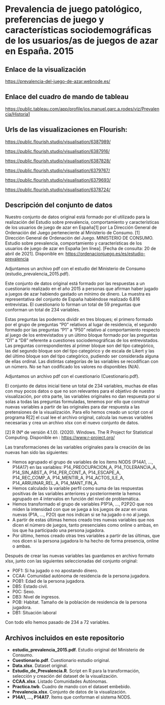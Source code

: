 # Prevalencia de juego patológico, preferencias de juego y características sociodemográficas de los usuarios/as de juegos de azar en España. 2015
## Enlace de la visualización
https://prevalencia-del-juego-de-azar.webnode.es/

## Enlace del cuadro de mando de tableau
https://public.tableau.com/app/profile/jos.manuel.garc.a.rodes/viz/Prevalencia/Historia1

## Urls de las visualizaciones en Flourish:
https://public.flourish.studio/visualisation/6387989/

https://public.flourish.studio/visualisation/6387916/

https://public.flourish.studio/visualisation/6387828/

https://public.flourish.studio/visualisation/6379767/

https://public.flourish.studio/visualisation/6379693/

https://public.flourish.studio/visualisation/6378724/


## Descripción del conjunto de datos
Nuestro conjunto de datos original está formado por el utilizado para la realización del 
Estudio sobre prevalencia, comportamiento y características de los usuarios de juego de azar en España[1] 
por La Dirección General de Ordenación del Juego perteneciente al Ministerio de Consumo.
[1] Dirección General de Ordenación del Juego. MINISTERIO DE CONSUMO. Estudio sobre prevalencia, 
comportamiento y características de los usuarios de juego de azar en España [en línea]. 
[Fecha de consulta: 20 de abril de 2021]. 
Disponible en: https://ordenacionjuego.es/es/estudio-prevalencia

Adjuntamos un archivo pdf con el estudio del Ministerio de Consumo (estudio_prevalencia_2015.pdf).

Este conjunto de datos original está formado por las respuestas a un cuestionario  realizado en el 
año 2015 a personas que afirman haber jugado a juegos de azar habiendo gastado un 
mínimo de dinero. La muestra es representativa del conjunto de España habiéndose 
realizado 6.816 entrevistas. El cuestionario lo forman un total de 59 preguntas que 
conforman un total de 234 variables. 

Estas preguntas las podemos dividir en tres bloques; el primero formado por el grupo 
de preguntas “P0” relativos al lugar de residencia, el segundo formado por las 
preguntas “P1” a “P50” relativo al comportamiento respecto al juego de los 
entrevistados y un último bloque formado por las preguntas “D1” a “D8” referente a 
cuestiones sociodemográficas de los entrevistados. Las preguntas correspondientes al 
primer bloque son del tipo categórico, las del segundo bloque son del tipo categórico y 
de escala de Likert y las del último bloque son del tipo categórico, pudiendo ser 
considerada alguna de ellas ordinal. Las distintas categorías de las variables se 
recodifican con un número. No se han codificado los valores no disponibles (N/A).

Adjuntamos un archivo pdf con el cuestionario (Cuestionario.pdf).

El conjunto de datos inicial tiene un total de 234 variables, muchas de ellas con muy 
pocos datos o que no son relevantes para el objetivo de nuestra visualización, por otra 
parte, las variables originales no dan respuesta por sí solas a todas las preguntas 
formuladas, tenemos por ello que construir nuevas variables a partir de las originales 
para dar respuesta a las pretensiones de la visualización.
Para ello hemos creado un script con el programa R[2] el cual lee el archivo original, 
calcula las nuevas variables necesarias y crea un archivo xlsx con el nuevo 
conjunto de datos.

[2] R (Nº de versión 4.1.0). (2020). Windows. The R Project for Statistical Computing. 
Disponible en : https://www.r-project.org/

Las transformaciones de las variables originales para la creación de las nuevas han sido 
las siguientes:
-	Hemos agrupado el grupo de variables de los ítems NODS (P14A1, …, P14A17) 
	en las variables:
	P14_PREOCUPACION_A, P14_TOLERANCIA_A, P14_SIN_ABST_A, 
	P14_PER_CONT_A, P14_ESCAPE_A, P14_REC_COMP_A, P14_MENTIR_A, 
	P14_ACTOS_ILE_A, P14_ARRUINAR_REL_A, P14_MANT_FIN_A.
-	Hemos calculado la variable perfil como suma de las respuestas positivas de las 
	variables anteriores y posteriormente la hemos agrupado en 4 intervalos en 
	función del nivel de problemática.
-	Hemos transformado el grupo de variables P1P1A, …, P2P2O que nos miden la 
	intensidad con que se juega a los juegos de azar en unas nuevas (P1A, …, P2O) 
	que nos indican si se ha jugado o no al juego.
-	A partir de estas últimas hemos creado tres nuevas variables que nos dicen el 
	número de juegos, tanto presenciales como online o ambas, en los que ha 
	participado una persona jugadora.
-	Por último, hemos creado otras tres variables a partir de las últimas, que nos 
	dicen si la persona jugadora lo ha hecho de forma presencia, online o ambas.

Después de crear las nuevas variables las guardamos en archivo formato xlsx, junto 
con las siguientes seleccionadas del conjunto original:
-	P0F1: Si ha jugado o no apostando dinero.
-	CCAA: Comunidad autónoma de residencia de la persona jugadora.
-	POB1: Edad de la persona jugadora.
-	DB5: Estado civil.
-	P0C: Sexo.
-	DB3: Nivel de ingresos.
-	POB: Habitat. Tamaño de la población de residencia de la persona jugadora.
-	DB1: Situación laboral 
	
Con todo ello hemos pasado de 234 a 72 variables.
 
## Archivos incluidos en este repositorio
-	**estudio_prevalencia_2015.pdf**. Estudio original del Ministerio de Consumo.
-	**Cuestionario.pdf**. Cuestionario estudio original.
-	**Data.xlsx**. Dataset original.
-	**Estudio_de_Prevalencia.R**. Script en R para la transformación, selección y creación del dataset de la visualización.
-	**CCAA.xlsx**. Listado Comunidades Autónomas.
-	**Practica.twb**. Cuadro de mando con el dataset embebido.
-	**Prevalencia.xlsx**. Conjunto de datos de la visualización.
-	**P14A1, …, P14A17**. Ítems que conforman el sistema NODS.
